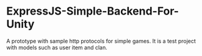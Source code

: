 # ExpressJS-Simple-Backend-For-Unity
A prototype with sample http protocols for simple games. It is a test project with models such as user item and clan.
